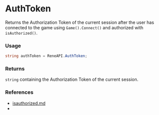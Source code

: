 # AuthToken

Returns the Authorization Token of the current session after the user has connected to the game using `Game().Connect()` and authorized with `isAuthorized()`.

### Usage

```csharp
string authToken = ReneAPI.AuthToken;
```

### Returns

`string` containing the Authorization Token of the current session.

### References

* [isauthorized.md](isauthorized.md "mention")
*
